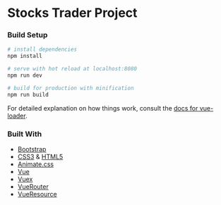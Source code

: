 # Stocks Trader Project

### Build Setup

``` bash
# install dependencies
npm install

# serve with hot reload at localhost:8080
npm run dev

# build for production with minification
npm run build
```

For detailed explanation on how things work, consult the [docs for vue-loader](http://vuejs.github.io/vue-loader).

### Built With
- [Bootstrap](https://getbootstrap.com/)
- [CSS3](https://developer.mozilla.org/en-US/docs/Web/CSS) & [HTML5](https://developer.mozilla.org/en-US/docs/Web/HTML)
- [Animate.css](https://github.com/daneden/animate.css)
- [Vue](https://vuejs.org/)
- [Vuex](https://vuex.vuejs.org/)
- [VueRouter](https://router.vuejs.org/)
- [VueResource](https://github.com/pagekit/vue-resource)